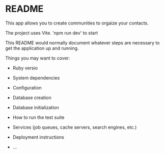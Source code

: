 # README

This app allows you to create communities to orgaize your contacts.

The project uses Vite. 'npm run dev' to start

This README would normally document whatever steps are necessary to get the
application up and running.

Things you may want to cover:

- Ruby versio

- System dependencies

- Configuration

- Database creation

- Database initialization

- How to run the test suite

- Services (job queues, cache servers, search engines, etc.)

- Deployment instructions

- ...
